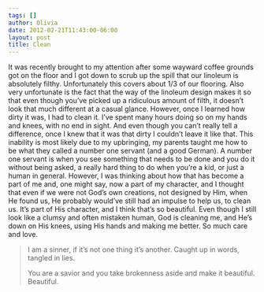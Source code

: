 ```yaml
---
tags: []
author: Olivia
date: 2012-02-21T11:43:00-06:00
layout: post
title: Clean
---
```


It was recently brought to my attention after some wayward coffee grounds got on the floor and I got down to scrub up the spill that our linoleum is absolutely filthy. Unfortunately this covers about 1/3 of our flooring. Also very unfortunate is the fact that the way of the linoleum design makes it so that even though you’ve picked up a ridiculous amount of filth, it doesn’t look that much different at a casual glance. However, once I learned how dirty it was, I had to clean it. I’ve spent many hours doing so on my hands and knees, with no end in sight. And even though you can’t really tell a difference, once I knew that it was that dirty I couldn’t leave it like that. This inability is most likely due to my upbringing, my parents taught me how to be what they called a number one servant (and a good German). A number one servant is when you see something that needs to be done and you do it without being asked, a really hard thing to do when you’re a kid, or just a human in general. However, I was thinking about how that has become a part of me and, one might say, now a part of my character, and I thought that even if we were not God’s own creations, not designed by Him, when He found us, He probably would’ve still had an impulse to help us, to clean us. It’s part of His character, and I think that’s so beautiful. Even though I still look like a clumsy and often mistaken human, God is cleaning me, and He’s down on His knees, using His hands and making me better. So much care and love.

> I am a sinner, if it’s not one thing it’s another. Caught up in words, tangled in lies. 
> 
> You are a savior and you take brokenness aside and make it beautiful. Beautiful. 
